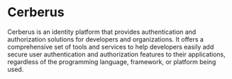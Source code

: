 # Cerberus #

Cerberus is an identity platform that provides authentication and authorization solutions for developers and organizations. It offers a comprehensive set of tools and services to help developers easily add secure user authentication and authorization features to their applications, regardless of the programming language, framework, or platform being used.
